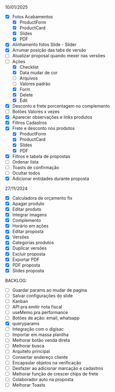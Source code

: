 10/01/2025

- [x] Fotos Acabamentos
  - [x] ProductForm
  - [x] ProductCard
  - [x] Slides
  - [x] PDF
- [x] Alinhamento fotos Slide - Slider
- [x] Arrumar posição das tabs de versão
- [ ] Atualizar proposal quando mexer nas versões
- [ ] Ações
  - [x] Checklist
  - [x] Data mudar de cor
  - [ ] Arquivos
  - [ ] Valores padrão
  - [x] Form
  - [x] Delete
  - [x] Edit
- [x] Desconto e frete porcentagem no complemento
- [ ] Botões Valores x vezes
- [x] Aparecer observações e links produtos
- [x] Filtros Cadastros
- [x] Frete e desconto nos produtos
  - [x] ProductForm
  - [x] ProductCard
  - [x] Slides
  - [x] PDF
- [x] Filtros e tabela de propostas
- [ ] Ordenar lista
- [ ] Toasts de confirmação
- [ ] Ocultar todos
- [x] Adicionar entidades durante proposta

27/11/2024

- [x] Calculadora de orçamento fix
- [x] Apagar produto
- [x] Editar produto
- [x] Integrar imagens
- [x] Complemento
- [x] Horário em ações
- [x] Editar proposta
- [x] Versões
- [x] Categorias produtos
- [x] Duplicar versões
- [x] Excluir proposta
- [x] Exportar PDF
- [x] PDF proposta
- [x] Slides proposta

BACKLOG:
- [ ] Guardar params ao mudar de pagina
- [ ] Salvar configurações do slide
- [ ] Kanban
- [ ] API pra emitir nota fiscal
- [ ] useMemo pra performance
- [ ] Botões de ação: email, whatsapp
- [x] queryparams
- [ ] Integração com o digisac
- [ ] Importar em massa planilha
- [ ] Melhorar botão venda direta
- [ ] Melhorar busca
- [ ] Arquiteto principal
- [ ] Consertar endereço cliente
- [ ] Encapsular objetos na verificação
- [ ] Desfazer ao adicionar marcação e cadastros
- [ ] Melhorar função de crescer chips de frete
- [ ] Colaborador auto na proposta
- [ ] Melhorar Toasts
